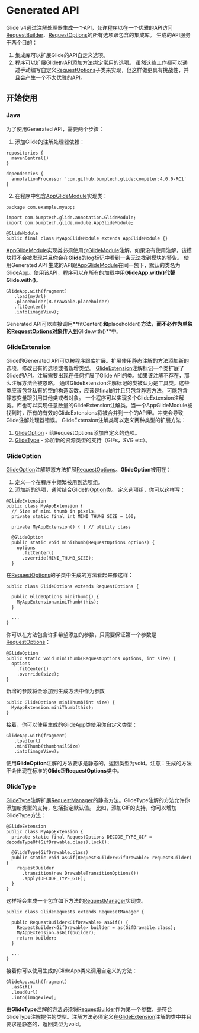 # Generated API
Glide v4通过注解处理器生成一个API，允许程序以在一个优雅的API访问[RequestBuilder](http://bumptech.github.io/glide/javadocs/400/com/bumptech/glide/RequestBuilder.html)、[RequestOptions](http://bumptech.github.io/glide/javadocs/400/com/bumptech/glide/request/RequestOptions.html)的所有选项跟包含的集成库。
生成的API服务于两个目的：
1. 集成库可以扩展Glide的API自定义选项。
2. 程序可以扩展Glide的API添加方法绑定常用的选项。
虽然这些工作都可以通过手动编写自定义[RequestOptions](http://bumptech.github.io/glide/javadocs/400/com/bumptech/glide/request/RequestOptions.html)子类来实现，但这样做更具有挑战性，并且会产生一个不太优雅的API。
## 开始使用
### Java
为了使用Generated API，需要两个步骤：
1. 添加Glide的注解处理器依赖：
```
repositories {
  mavenCentral()
}
   
dependencies {
  annotationProcessor 'com.github.bumptech.glide:compiler:4.0.0-RC1'
}
```
2. 在程序中包含[AppGlideModule](http://bumptech.github.io/glide/javadocs/400/com/bumptech/glide/module/AppGlideModule.html)实现类：
```
package com.example.myapp;
   
import com.bumptech.glide.annotation.GlideModule;
import com.bumptech.glide.module.AppGlideModule;
   
@GlideModule
public final class MyAppGlideModule extends AppGlideModule {}
```
[AppGlideModule](http://bumptech.github.io/glide/javadocs/400/com/bumptech/glide/module/AppGlideModule.html)实现类必须使用[@GlideModule](http://bumptech.github.io/glide/javadocs/400/com/bumptech/glide/annotation/GlideModule.html)注解。如果没有使用注解，该模块将不会被发现并且你会在**Glide**的log标记中看到一条无法找到模块的警告。
使用Generated API
生成的API跟[AppGlideModule](http://bumptech.github.io/glide/javadocs/400/com/bumptech/glide/module/AppGlideModule.html)在同一包下，默认的类名为GlideApp。使用该API，程序可以在所有的加载中用**GlideApp.with()**代替**Glide.with()**。
```
GlideApp.with(fragment)
   .load(myUrl)
   .placeholder(R.drawable.placeholder)
   .fitCenter()
   .into(imageView);
```
Generated API可以直接调用**fitCenter()**和**placeholder()**方法，而不必作为单独的[RequestOptions](http://bumptech.github.io/glide/javadocs/400/com/bumptech/glide/request/RequestOptions.html)对象传入到**Glide.with()**中。
### GlideExtension
Glide的Generated API可以被程序跟库扩展。扩展使用静态注解的方法添加新的选项，修改已有的选项或者新增类型。
[GlideExtension](http://bumptech.github.io/glide/javadocs/400/com/bumptech/glide/annotation/GlideExtension.html)注解标记一个类扩展了Glide的API。注解需要出现在任何扩展了Glide API的类。如果该注解不存在，那么注解方法会被忽略。
通过GlideExtension注解标记的类被认为是工具类。这些类应该包含私有的空的构造函数，应该是final的并且只包含静态方法，可能包含静态变量跟引用其他类或者对象。
一个程序可以实现多个GlideExtension注解类。库也可以实现任意数量的GlideExtension注解类。当一个AppGlideModule被找到时，所有的有效的GlideExtensions将被合并到一个的API里。冲突会导致Glide注解处理器错误。
GlideExtension注解类可以定义两种类型的扩展方法：
1. [GlideOption]() - 给RequestOptions添加自定义的选项。
2. [GlideType]() - 添加新的资源类型的支持（GIFs，SVG etc）。
### GlideOption
[GlideOption]()注解静态方法扩展[RequestOptions]()。**GlideOption**被用在：
1. 定义一个在程序中频繁被用到选项组。
2. 添加新的选项，通常结合Glide的[Option]()类。
定义选项组，你可以这样写：
```
@GlideExtension
public class MyAppExtension {
  // Size of mini thumb in pixels.
  private static final int MINI_THUMB_SIZE = 100;

  private MyAppExtension() { } // utility class

  @GlideOption
  public static void miniThumb(RequestOptions options) {
    options
      .fitCenter()
      .override(MINI_THUMB_SIZE);
  }
```
在[RequestOptions]()的子类中生成的方法看起来像这样：
```
public class GlideOptions extends RequestOptions {
  
  public GlideOptions miniThumb() {
    MyAppExtension.miniThumb(this);
  }

  ...
}
```
你可以在方法包含许多希望添加的参数，只需要保证第一个参数是[RequestOptions]()：
```
@GlideOption
public static void miniThumb(RequestOptions options, int size) {
  options
    .fitCenter()
    .override(size);
}
```
新增的参数将会添加到生成方法中作为参数
```
public GlideOptions miniThumb(int size) {
  MyAppExtension.miniThumb(this);
}
```
接着，你可以使用生成的GlideApp类使用你自定义类型：
```
GlideApp.with(fragment)
   .load(url)
   .miniThumb(thumbnailSize)
   .into(imageView);
```
使用**GlideOption**注解的方法要求是静态的，返回类型为void。注意：生成的方法不会出现在标准的**Glide**跟**RequestOptions**类中。
### GlideType
[GlideType](http://bumptech.github.io/glide/javadocs/400/com/bumptech/glide/annotation/GlideType.html)注解扩展[RequestManager](http://bumptech.github.io/glide/javadocs/400/com/bumptech/glide/RequestManager.html)的静态方法。GlideType注解的方法允许你添加新类型的支持，包括指定默认值。
比如，添加GIF的支持，你可以增加GlideType方法：
```
@GlideExtension
public class MyAppExtension {
  private static final RequestOptions DECODE_TYPE_GIF = decodeTypeOf(GifDrawable.class).lock();

  @GlideType(GifDrawable.class)
  public static void asGif(RequestBuilder<GifDrawable> requestBuilder) {
    requestBuilder
      .transition(new DrawableTransitionOptions())
      .apply(DECODE_TYPE_GIF);
  }
}
```
这样将会生成一个包含如下方法的[RequestManager](http://bumptech.github.io/glide/javadocs/400/com/bumptech/glide/RequestManager.html)实现类。
```
public class GlideRequests extends RequesetManager {

  public RequestBuilder<GifDrawable> asGif() {
    RequestBuilder<GifDrawable> builder = as(GifDrawable.class);
    MyAppExtension.asGif(builder);
    return builder;
  }
  
  ...
}
```
接着你可以使用生成的GlideApp类来调用自定义的方法：
```
GlideApp.with(fragment)
  .asGif()
  .load(url)
  .into(imageView);
```
由**GlideType**注解的方法必须将[RequestBuilder<T>](http://bumptech.github.io/glide/javadocs/400/com/bumptech/glide/RequestBuilder.html)作为第一个参数，<T>是符合GlideType注解提供的类型。注解方法必须定义在[GlideExtension](http://bumptech.github.io/glide/javadocs/400/com/bumptech/glide/annotation/GlideExtension.html)注解的类中并且要求是静态的，返回类型为void。








